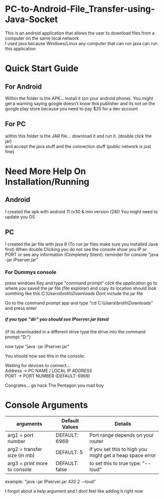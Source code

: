 # PC-to-Android-File_Transfer-using-Java-Socket
This is an android application that allows the user to download files from a computer on the same local network <br />
I used java because Windows/Linux any computer that can run java can run this application

# Quick Start Guide
## For Android
Within the folder is the APK... Install it (on your android phone). 
You might get a warning saying google doesn't know this publisher and its not on the google play store because you need to pay $25 for a dev account

## For PC
within this folder is the JAR file... download it and run it. (double click the jar) <br />
and accept the java stuff and the connection stuff (public network is just fine)

# Need More Help On Installation/Running
## Android 
I created the apk with android 11 (v30 & min version (28)) 
You might need to update you OS

## PC
I created the jar file with java 8 (To run jar files make sure you installed Java first)
When double Clicking you do not see the console show you IP or PORT or see any information (Completely Silent).
reminder for console "java -jar IPserver.jar"

### For Dummys console
press windows Key and type "command prompt"
*click the application*
go to where you saved the jar file (file explorer) and copy its location
should look somthing like this *C:\Users\broth\Downloads* Dont include the jar file

Go to the command prompt app and type "cd C:\Users\broth\Downloads" and press enter

##### if you type "dir" you should see IPserver.jar listed
(if its downloaded in a different drive type the drive into the command prompt "D:")

now type "java -jar IPserver.jar"

You should now see this in the console:

Waiting for devices to connect... <br />
Address -> PC NAME / LOCAL IP ADDRESS <br />
PORT    -> PORT NUMBER (DEFAULT: 6969) <br />

Congrates... go hack The Pentagon you mad boy

# Console Arguments 
arguments | Default Values | Details
------------ | ------------- | -------------
arg1 = port number            |  DEFAULT: 6969   |  Port range depends on your router <br />
arg2 = transfer size (in mb)  |  DEFAULT: 5      |  If you set this to high you might get a heap space error <br />
arg3 = print more to console  |  DEFAULT: false  |  to set this to true type: "--loud" <br />

example: "java -jar IPserver.jar 420 2 --loud"

I forgot about a help argument and I dont feel like adding it right now

